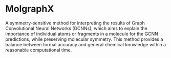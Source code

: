 # MolgraphX

A symmetry-sensitive method for interpreting the results of Graph Convolutional Neural Networks (GCNNs), which aims to explain the importance of individual atoms or fragments in a molecule for the GCNN predictions, while preserving molecular symmetry. This method provides a balance between formal accuracy and general chemical knowledge within a reasonable computational time.
